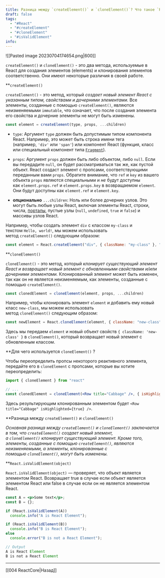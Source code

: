 ```yaml
---
title: Разница между `createElement()` и `cloneElement()`? Что такое `React.isValidElement(object)`?
draft: false
tags:
  - "#React"
  - "#createElement"
  - "#cloneElement"
  - "#isValidElement"
info:
---
```

![[Pasted image 20230704174654.png|600]]

`createElement()` и `cloneElement()` - это два метода, используемые в React для создания элементов (elements) и клонирования элементов соответственно. Они имеют некоторые различия в своей работе.

**`createElement()`

`createElement()` - это метод, который _создает новый элемент React с указанным типом, свойствами и дочерними элементами._ Все элементы, созданные с помощью `createElement()`, являются неизменяемыми `immutable`, что означает, что после создания элемента его свойства и дочерние элементы не могут быть изменены.

```jsx
const element = createElement(type, props, ...children)
```

- `type`: Аргумент `type` должен быть допустимым типом компонента React. Например, это может быть строка имени тега (например, `'div'` или `'span'`) или компонент React (функция, класс или специальный компонент типа [`Fragment`](https://reactdev.ru/reference/Fragment/)).

- `props`: Аргумент `props` должен быть либо объектом, либо `null`. Если вы передадите `null`, он будет рассматриваться так же, как пустой объект. React создаст элемент с пропсами, соответствующими переданным вами `props`. Обратите внимание, что `ref` и `key` из вашего объекта `props` являются специальными и *не* будут доступны как `element.props.ref` и `element.props.key` в возвращаемом `element`. Они будут доступны как `element.ref` и `element.key`.

- **опционально** `...children`: Ноль или более дочерних узлов. Это могут быть любые узлы React, включая элементы React, строки, числа, [порталы](https://reactdev.ru/reference/createPortal/), пустые узлы (`null`, `undefined`, `true` и `false`) и массивы узлов React.

Например, чтобы создать элемент `div` с классом `my-class` и текстом `Hello, world!`, мы можем использовать метод `createElement()` следующим образом:

```jsx
const element = React.createElement("div", { className: "my-class" }, "Hello, world!")
```

**`cloneElement()`

`cloneElement()` - это метод, который _клонирует существующий элемент React и возвращает новый элемент с обновленными свойствами и/или дочерними элементами._ Клонированный элемент может быть изменен, так как он не является неизменяемым, как элементы, созданные с помощью `createElement()`.

```jsx
const clonedElement = cloneElement(element, props, ...children)
```

Например, чтобы клонировать элемент `element` и добавить ему новый класс `new-class`, мы можем использовать метод `cloneElement()` следующим образом:

```jsx
const newElement = React.cloneElement(element, { className: "new-class" })
```

Здесь мы передаем `element` и новый объект свойств `{ className: 'new-class' }` в `cloneElement()`, который возвращает новый элемент с обновленным классом.

**Для чего используется `cloneElement()` ?

Чтобы переопределить пропсы некоторого реактивного элемента, передайте его в `cloneElement` с пропсами, которые вы хотите переопределить:

```jsx
import { cloneElement } from "react"

// ...
const clonedElement = cloneElement(<Row title="Cabbage" />, { isHighlighted: true })
```

Здесь результирующим клонированным элементом будет `<Row title="Cabbage" isHighlighted={true} />`.

**Разница между `createElement()` и `cloneElement()`

_Основная разница между `createElement()` и `cloneElement()` заключается в том, что `createElement()` создает новый элемент, а `cloneElement()` клонирует существующий элемент. Кроме того, элементы, созданные с помощью `createElement()`, являются неизменяемыми, а элементы, клонированные с помощью `cloneElement()`, могут быть изменены._

**`React.isValidElement(object)`

`React.isValidElement(object)` — проверяет, что объект является элементом React. Возвращает true в случае если объект является элементом React или false в случае если он не является элементом React.

```jsx
const A = <p>Some text</p>;
const B = {};

if (React.isValidElement(A))
  console.info("A is React Element");

if (React.isValidElement(B))
  console.info("B is React Element");
else
  console.error("B is not a React Element");

// Output
A is React Element
B is not a React Element
```

---

[[004 ReactCore|Назад]]